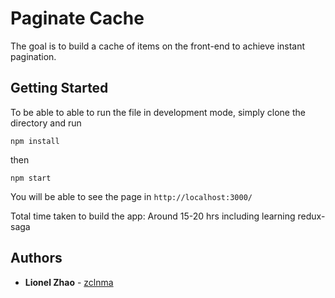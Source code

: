 # Paginate Cache

The goal is to build a cache of items on the front-end to achieve instant pagination.

## Getting Started

To be able to able to run the file in development mode, simply clone the directory and run

```
npm install
```

then 

```
npm start
```

You will be able to see the page in ``` http://localhost:3000/ ```

Total time taken to build the app: Around 15-20 hrs including learning redux-saga

## Authors

* **Lionel Zhao** - [zclnma](https://github.com/zclnma)


